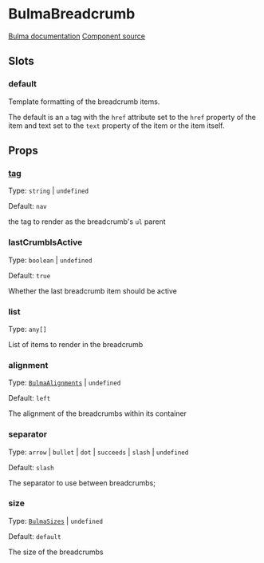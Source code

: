 # BulmaBreadcrumb

[Bulma documentation](https://bulma.io/documentation/components/breadcrumb/)
[Component source](../../src/components/BulmaBreadcrumb.vue)

## Slots

### default

Template formatting of the breadcrumb items.

The default is an `a` tag with the `href` attribute set to the `href` property of the item and text set to the `text`
property of the item or the item itself.

## Props

### [tag](../types/common_types.md#tag)

Type: `string` | `undefined`

Default: `nav`

the tag to render as the breadcrumb's `ul` parent

### lastCrumbIsActive

Type: `boolean` | `undefined`

Default: `true`

Whether the last breadcrumb item should be active

### list

Type: `any[]`

List of items to render in the breadcrumb

### alignment

Type: [`BulmaAlignments`](../types/common_types.md#bulmaalignments) | `undefined`

Default: `left`

The alignment of the breadcrumbs within its container

### separator

Type: `arrow` | `bullet` | `dot` | `succeeds` | `slash` | `undefined`

Default: `slash`

The separator to use between breadcrumbs;

### size

Type: [`BulmaSizes`](../types/common_types.md#bulmasizes) | `undefined`

Default: `default`

The size of the breadcrumbs

